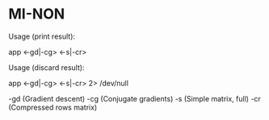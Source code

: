 MI-NON
======

Usage (print result):

app <-gd|-cg> <-s|-cr> <matrix-file> <vector-file>

Usage (discard result):

app <-gd|-cg> <-s|-cr> <matrix-file> <vector-file> 2> /dev/null

-gd (Gradient descent)
-cg (Conjugate gradients)
-s (Simple matrix, full)
-cr (Compressed rows matrix)
